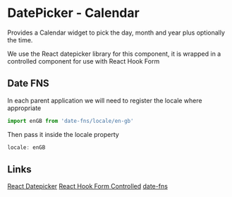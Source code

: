 # DatePicker - Calendar

Provides a Calendar widget to pick the day, month and year plus optionally the time.

We use the React datepicker library for this component, it is wrapped in a controlled component for
use with React Hook Form

## Date FNS

In each parent application we will need to register the locale where appropriate

```javascript
import enGB from 'date-fns/locale/en-gb'
```

Then pass it inside the locale property

```javascript
locale: enGB
```

## Links

[React Datepicker](https://reactdatepicker.com/)
[React Hook Form Controlled](https://codesandbox.io/s/react-hook-form-and-react-date-picker-wrapped-at-controller-2zz2z)
[date-fns](https://date-fns.org/)
